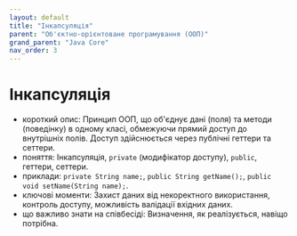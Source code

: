```yaml
---
layout: default
title: "Інкапсуляція"
parent: "Об'єктно-орієнтоване програмування (ООП)"
grand_parent: "Java Core"
nav_order: 3
---
```


# Інкапсуляція

*   короткий опис: Принцип ООП, що об'єднує дані (поля) та методи (поведінку) в одному класі, обмежуючи прямий доступ до внутрішніх полів. Доступ здійснюється через публічні геттери та сеттери.
*   поняття: Інкапсуляція, `private` (модифікатор доступу), `public`, геттери, сеттери.
*   приклади: `private String name;`, `public String getName();`, `public void setName(String name);`.
*   ключові моменти: Захист даних від некоректного використання, контроль доступу, можливість валідації вхідних даних.
*   що важливо знати на співбесіді: Визначення, як реалізується, навіщо потрібна.
